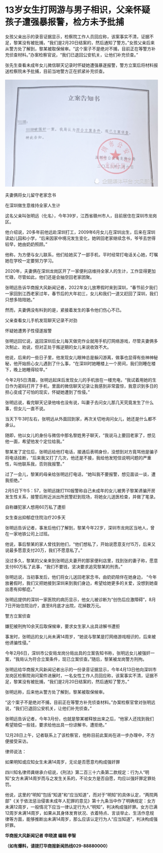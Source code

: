 # 13岁女生打网游与男子相识，父亲怀疑孩子遭强暴报警，检方未予批捕

女孩父亲出示的录音证据显示，检察院工作人员回应称，该案事实不清，证据不足，黎某没有被批捕，“我们是2月20日结案的，然后通知了警方。”女孩父亲后来从警方处了解到，黎某被取保候审。“这个案子不是绝对不捕，目前正在等警方补充侦查材料。”办案检察官说，“我们已退回公安机关，让他们补充侦查。”

​张先生查看未成年女儿微信聊天记录时怀疑她遭强暴遂报警，警方立案后将材料报送检察院未予批捕，目前当地警方正在抓紧补充侦查。

![98c3b58d70803933e2dc448fe3b407fe.jpg](./13岁女生打网游与男子相识，父亲怀疑孩子遭强暴报警，检方未予批捕/98c3b58d70803933e2dc448fe3b407fe.jpg)

夫妻俩将女儿留守老家念书

在深圳做生意维持全家人生计

这名父亲叫张明远（化名），今年39岁，江西省赣州市人，目前居住在深圳市龙岗区。

他介绍说，20多年前他远赴深圳打工，2009年6月女儿在深圳出生，后来在深圳读幼儿园和小学，“后来因家中境况发生变化，她转回老家继续念书，爷爷去世得较早，她由奶奶照顾。”

他称，为方便与女儿联系，他们给她买了一部手机，平时经常打电话关心她，叮嘱她在学校一定要努力学习。

2020年，夫妻俩在深圳龙岗区开了一家便利店维持全家人的生计，工作显得更加忙碌，尽管如此，他们还是会抽空回老家团聚。

张明远告诉华商报大风新闻记者，2022年女儿放寒假时来到深圳，“春节前夕我们一家回到江西老家过年，春节后的大年初三，女儿和我们一道又赶回了深圳，我们只想多陪陪她。”

然而，夫妻俩没有料到的是，紧接着发生的事令他们伤心不已。

父亲查看女儿手机发现聊天记录不对劲

怀疑她遭男子性侵遂报警

张明远回忆说，返回深圳后女儿每天做完作业就用手机打网络游戏，尽管夫妻俩多次制止、劝说，但对正处于叛逆期的女儿来说收效不大。

他说，后来的一些日子里，他发现女儿眼神总是躲闪游离，做事也显得有些神神秘秘，他开始担心女儿遇到了什么事，“在深圳时她睡楼上一个房间，我们则睡在楼下，晚上她睡得较早。”

今年2月5日清晨，张明远起床后发现女儿的手机放在一楼充电，“我试着用她的生日作为密码打开了手机，里面的微信聊天记录让我感到非常震惊，我意识到多日的担心变成了可怕的现实，怀疑她遭到了性侵。”

张明远说，看完聊天记录他啥也没有说，叫妻子去问女儿那几天究竟发生了什么事，但女儿一直不说。

当天下午3时左右，张明远从外面回到家，再次关切地询问女儿，她还是什么都不承认。

随即，他以女儿的身份与微信中那名黎姓男子聊天，“我说马上要回老家了，想见他一面，希望他发个定位给我。”

黎某发了定位后，张明远给他打电话，接通后表明身份，没想到对方竟骂他是骗子将电话挂断，“后来我又打了几次，他还是不接，我给他发短信说明问题的严重性，叫他联系我，否则我报警。”

过了一会儿，黎某的母亲给张明远打电话，“她叫我不要报警，想见面谈一谈，遭我拒绝。”

2月5日下午5：57，张明远拨打110报警称自己未成年的女儿被男子黎某诱骗开房发生性关系，接警后附近派出所民警赶到现场，将她女儿送医检查，并做了笔录。

自称嫌犯家人想用60万私了遭拒

女生查出抑郁症住院治疗20多天

张明远告诉记者，事发后他们了解到，黎某今年22岁，深圳市龙岗区当地人，曾在一家地铁公司上过班。

他说，事后黎某的家人曾找到他们，“他们想私了，开始说愿意支付15万，后来又说最多愿意支付20万，我们不愿意私了。”

没过多久，黎某的父亲来到张明远夫妻开的那家便利店里，找到张的妻子称，愿意支付60万私了此事，“我们不要钱，坚决要求追究黎某的刑责。”

张明远说，当初事发后，他们将女儿送回老家念书，由奶奶陪伴在她身边，
“今年放暑假时，我们又把她接到深圳来到我们身边，希望给她更多的关爱，没想到她查出患有抑郁症。”

张明远提供的深圳一家医院的病历显示，他女儿被诊断为“创伤后应激障碍”，8月7日开始住院治疗，直至8月底才出院，花掉数万元。

警方立案侦查

嫌犯被刑拘10余天后取保候审，要求女生家人出具谅解书遭拒

事发时，张明远的女儿尚未满14周岁，“她说与黎某是打网络游戏相识的，后来被他诱骗性侵。”

今年2月6日，深圳市公安局龙岗分局出具的立案告知书称，张明远女儿被强奸一案，“我局认为符合立案条件，现已立案侦查。”随后，黎某被龙岗警方刑拘。

张明远给华商报大风新闻记者出示的一份录音证据显示，今年4月13日他向深圳市龙岗区检察院询问案件进展时，一名女性工作人员回应称，该案事实不清，证据不足，黎某没有被批捕，“我们是2月20日结案的，然后通知了警方。”

张明远称，后来他从警方处了解到，黎某被取保候审。

“这个案子不是绝对不捕，目前正在等警方补充侦查材料。”办案检察官曾对张明远说，“我们已退回公安机关，让他们补充侦查。”

张明远告诉记者，今年3月份，也就是黎某被释放出来之后，“他家人还找到我们希望赔偿一些钱，要求给他出具一份谅解书，遭拒绝。”

12月28日上午，记者联系上了该检察官，他称目前此案尚在进一步办理中，不方便接受采访。

律师说法：

如果明知或应知女生未满14周岁，无论是否愿意均构成强奸罪

四川知名律师龚继承介绍说，《刑法》第二百三十六条第二款规定：行为人“明知”女方未满14周岁而与之发生关系的，不论女方是否自愿，均应以强奸罪定罪处罚。

他说，这里的“明知”包括“知道”和“应当知道”，而对于“明知”的具体认定，“两院两部”《关于依法惩治侵害未成年人犯罪的意见》第十九条当中作了明确规定：女方未满12周岁，一般情况下应当一律认定行为人“明知”，判决构成强奸罪。女方已满12周岁未满14周岁，如果从其身体发育状况、衣着特点、言谈举止、生活作息规律等方面，能够推断出未满14周岁，那么应该认定行为人“应当知道”，判决构成强奸罪。

**华商报大风新闻记者 申晓渡 编辑 李智**

**（如有爆料，请拨打华商报新闻热线029-88880000）**

